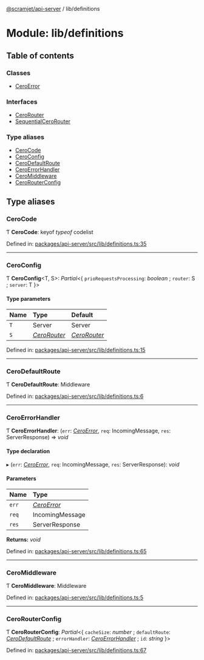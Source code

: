 [@scramjet/api-server](../README.md) / lib/definitions

# Module: lib/definitions

## Table of contents

### Classes

- [CeroError](../classes/lib_definitions.ceroerror.md)

### Interfaces

- [CeroRouter](../interfaces/lib_definitions.cerorouter.md)
- [SequentialCeroRouter](../interfaces/lib_definitions.sequentialcerorouter.md)

### Type aliases

- [CeroCode](lib_definitions.md#cerocode)
- [CeroConfig](lib_definitions.md#ceroconfig)
- [CeroDefaultRoute](lib_definitions.md#cerodefaultroute)
- [CeroErrorHandler](lib_definitions.md#ceroerrorhandler)
- [CeroMiddleware](lib_definitions.md#ceromiddleware)
- [CeroRouterConfig](lib_definitions.md#cerorouterconfig)

## Type aliases

### CeroCode

Ƭ **CeroCode**: keyof *typeof* codelist

Defined in: [packages/api-server/src/lib/definitions.ts:35](https://github.com/scramjet-cloud-platform/scramjet-csi-dev/blob/8f44413a/packages/api-server/src/lib/definitions.ts#L35)

___

### CeroConfig

Ƭ **CeroConfig**<T, S\>: *Partial*<{ `prioRequestsProcessing`: *boolean* ; `router`: S ; `server`: T  }\>

#### Type parameters

| Name | Type | Default |
| :------ | :------ | :------ |
| `T` | Server | Server |
| `S` | [*CeroRouter*](../interfaces/lib_definitions.cerorouter.md) | [*CeroRouter*](../interfaces/lib_definitions.cerorouter.md) |

Defined in: [packages/api-server/src/lib/definitions.ts:15](https://github.com/scramjet-cloud-platform/scramjet-csi-dev/blob/8f44413a/packages/api-server/src/lib/definitions.ts#L15)

___

### CeroDefaultRoute

Ƭ **CeroDefaultRoute**: Middleware

Defined in: [packages/api-server/src/lib/definitions.ts:6](https://github.com/scramjet-cloud-platform/scramjet-csi-dev/blob/8f44413a/packages/api-server/src/lib/definitions.ts#L6)

___

### CeroErrorHandler

Ƭ **CeroErrorHandler**: (`err`: [*CeroError*](../classes/lib_definitions.ceroerror.md), `req`: IncomingMessage, `res`: ServerResponse) => *void*

#### Type declaration

▸ (`err`: [*CeroError*](../classes/lib_definitions.ceroerror.md), `req`: IncomingMessage, `res`: ServerResponse): *void*

#### Parameters

| Name | Type |
| :------ | :------ |
| `err` | [*CeroError*](../classes/lib_definitions.ceroerror.md) |
| `req` | IncomingMessage |
| `res` | ServerResponse |

**Returns:** *void*

Defined in: [packages/api-server/src/lib/definitions.ts:65](https://github.com/scramjet-cloud-platform/scramjet-csi-dev/blob/8f44413a/packages/api-server/src/lib/definitions.ts#L65)

___

### CeroMiddleware

Ƭ **CeroMiddleware**: Middleware

Defined in: [packages/api-server/src/lib/definitions.ts:5](https://github.com/scramjet-cloud-platform/scramjet-csi-dev/blob/8f44413a/packages/api-server/src/lib/definitions.ts#L5)

___

### CeroRouterConfig

Ƭ **CeroRouterConfig**: *Partial*<{ `cacheSize`: *number* ; `defaultRoute`: [*CeroDefaultRoute*](lib_definitions.md#cerodefaultroute) ; `errorHandler`: [*CeroErrorHandler*](lib_definitions.md#ceroerrorhandler) ; `id`: *string*  }\>

Defined in: [packages/api-server/src/lib/definitions.ts:67](https://github.com/scramjet-cloud-platform/scramjet-csi-dev/blob/8f44413a/packages/api-server/src/lib/definitions.ts#L67)
